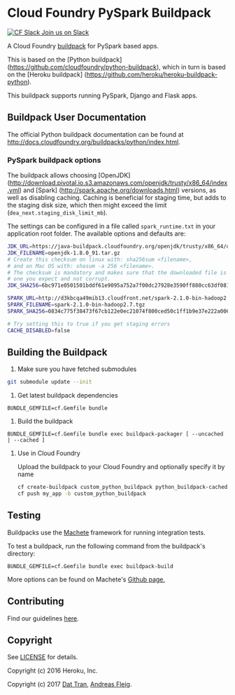 # Cloud Foundry PySpark Buildpack
[![CF Slack](https://www.google.com/s2/favicons?domain=www.slack.com) Join us on Slack](http://slack.cloudfoundry.org)

A Cloud Foundry [buildpack](http://docs.cloudfoundry.org/buildpacks/) for PySpark based apps.

This is based on the [Python buildpack] (https://github.com/cloudfoundry/python-buildpack), which in turn is based on the [Heroku buildpack] (https://github.com/heroku/heroku-buildpack-python).

This buildpack supports running PySpark, Django and Flask apps.

## Buildpack User Documentation

The official Python buildpack documentation can be found at http://docs.cloudfoundry.org/buildpacks/python/index.html.

### PySpark buildpack options

The buildpack allows choosing [OpenJDK] (http://download.pivotal.io.s3.amazonaws.com/openjdk/trusty/x86_64/index.yml) and [Spark] (http://spark.apache.org/downloads.html) versions, as well as disabling caching. Caching is beneficial for staging time, but adds to the staging disk size, which then might exceed the limit (`dea_next.staging_disk_limit_mb`).

The settings can be configured in a file called `spark_runtime.txt` in your application root folder. The available options and defaults are:

```bash
JDK_URL=https://java-buildpack.cloudfoundry.org/openjdk/trusty/x86_64/openjdk-1.8.0_91.tar.gz
JDK_FILENAME=openjdk-1.8.0_91.tar.gz
# Create this checksum on linux with: sha256sum <filename>, 
# and on Mac OS with: shasum -a 256 <filename>.
# The checksum is mandatory and makes sure that the downloaded file is the
# one you expect and not corrupt.
JDK_SHA256=6bc971e0501501bddf61e9095a752a7f00dc27928e3590ff880cc63df081fed3

SPARK_URL=http://d3kbcqa49mib13.cloudfront.net/spark-2.1.0-bin-hadoop2.7.tgz
SPARK_FILENAME=spark-2.1.0-bin-hadoop2.7.tgz
SPARK_SHA256=0834c775f38473f67cb122e0ec21074f800ced50c1ff1b9e37e222a0069dc5c7

# Try setting this to true if you get staging errors
CACHE_DISABLED=false
```

## Building the Buildpack

1. Make sure you have fetched submodules

  ```bash
  git submodule update --init
  ```

1. Get latest buildpack dependencies

  ```shell
  BUNDLE_GEMFILE=cf.Gemfile bundle
  ```

1. Build the buildpack

  ```shell
  BUNDLE_GEMFILE=cf.Gemfile bundle exec buildpack-packager [ --uncached | --cached ]
  ```

1. Use in Cloud Foundry

    Upload the buildpack to your Cloud Foundry and optionally specify it by name

    ```bash
    cf create-buildpack custom_python_buildpack python_buildpack-cached-custom.zip 1
    cf push my_app -b custom_python_buildpack
    ```

## Testing
Buildpacks use the [Machete](https://github.com/cloudfoundry/machete) framework for running integration tests.

To test a buildpack, run the following command from the buildpack's directory:

```
BUNDLE_GEMFILE=cf.Gemfile bundle exec buildpack-build
```

More options can be found on Machete's [Github page.](https://github.com/cloudfoundry/machete)

## Contributing

Find our guidelines [here](./CONTRIBUTING.md).

## Copyright

See [LICENSE](LICENSE) for details.

Copyright (c) 2016 Heroku, Inc.

Copyright (c) 2017 [Dat Tran](http://www.dat-tran.com/), [Andreas Fleig](https://github.com/andreasf).
